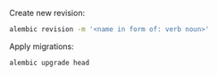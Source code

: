 Create new revision:

```sh
alembic revision -m '<name in form of: verb noun>'
```

Apply migrations:

```sh
alembic upgrade head
```